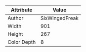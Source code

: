 # 
| Attribute | Value |
| ---  | ---     |
| Author | SixWingedFreak |
| Width | 901 |
| Height | 267 |
| Color Depth | 8 |
